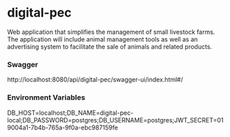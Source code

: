 # digital-pec
Web application that simplifies the management of small livestock farms. The application will include animal management tools as well as an advertising system to facilitate the sale of animals and related products.

### Swagger
http://localhost:8080/api/digital-pec/swagger-ui/index.html#/

### Environment Variables

DB_HOST=localhost;DB_NAME=digital-pec-local;DB_PASSWORD=postgres;DB_USERNAME=postgres;JWT_SECRET=019004a1-7b4b-765a-9f0a-ebc987159fe